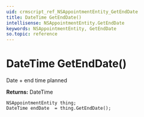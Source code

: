 ```yaml
---
uid: crmscript_ref_NSAppointmentEntity_GetEndDate
title: DateTime GetEndDate()
intellisense: NSAppointmentEntity.GetEndDate
keywords: NSAppointmentEntity, GetEndDate
so.topic: reference
---
```


# DateTime GetEndDate()

Date + end time planned

**Returns:** DateTime

```crmscript
NSAppointmentEntity thing;
DateTime endDate  = thing.GetEndDate();
```

